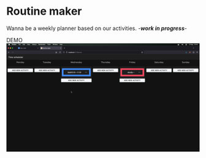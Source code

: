 # Routine maker

Wanna be a weekly planner based on our activities. -***work in progress***-


DEMO
![alt text](<Screenshot 2024-05-19 at 16.44.58.png>)